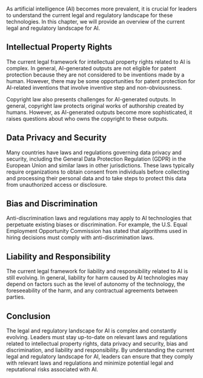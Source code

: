 
As artificial intelligence (AI) becomes more prevalent, it is crucial for leaders to understand the current legal and regulatory landscape for these technologies. In this chapter, we will provide an overview of the current legal and regulatory landscape for AI.

Intellectual Property Rights
----------------------------

The current legal framework for intellectual property rights related to AI is complex. In general, AI-generated outputs are not eligible for patent protection because they are not considered to be inventions made by a human. However, there may be some opportunities for patent protection for AI-related inventions that involve inventive step and non-obviousness.

Copyright law also presents challenges for AI-generated outputs. In general, copyright law protects original works of authorship created by humans. However, as AI-generated outputs become more sophisticated, it raises questions about who owns the copyright to these outputs.

Data Privacy and Security
-------------------------

Many countries have laws and regulations governing data privacy and security, including the General Data Protection Regulation (GDPR) in the European Union and similar laws in other jurisdictions. These laws typically require organizations to obtain consent from individuals before collecting and processing their personal data and to take steps to protect this data from unauthorized access or disclosure.

Bias and Discrimination
-----------------------

Anti-discrimination laws and regulations may apply to AI technologies that perpetuate existing biases or discrimination. For example, the U.S. Equal Employment Opportunity Commission has stated that algorithms used in hiring decisions must comply with anti-discrimination laws.

Liability and Responsibility
----------------------------

The current legal framework for liability and responsibility related to AI is still evolving. In general, liability for harm caused by AI technologies may depend on factors such as the level of autonomy of the technology, the foreseeability of the harm, and any contractual agreements between parties.

Conclusion
----------

The legal and regulatory landscape for AI is complex and constantly evolving. Leaders must stay up-to-date on relevant laws and regulations related to intellectual property rights, data privacy and security, bias and discrimination, and liability and responsibility. By understanding the current legal and regulatory landscape for AI, leaders can ensure that they comply with relevant laws and regulations and minimize potential legal and reputational risks associated with AI.
